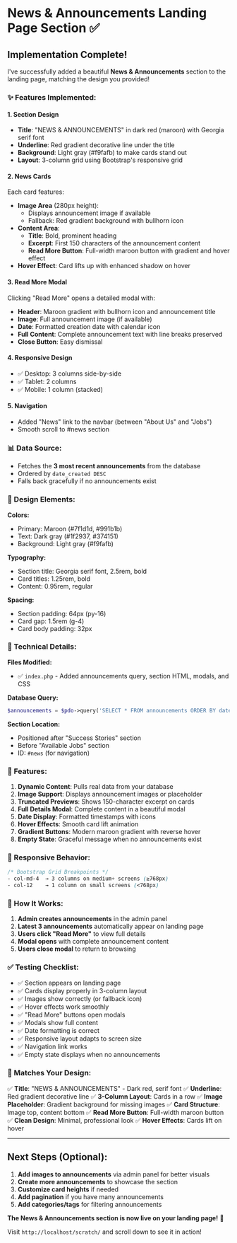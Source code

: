 # News & Announcements Landing Page Section ✅

## Implementation Complete!

I've successfully added a beautiful **News & Announcements** section to the landing page, matching the design you provided!

### ✨ Features Implemented:

#### 1. **Section Design**
- **Title**: "NEWS & ANNOUNCEMENTS" in dark red (maroon) with Georgia serif font
- **Underline**: Red gradient decorative line under the title
- **Background**: Light gray (#f9fafb) to make cards stand out
- **Layout**: 3-column grid using Bootstrap's responsive grid

#### 2. **News Cards**
Each card features:
- **Image Area** (280px height):
  - Displays announcement image if available
  - Fallback: Red gradient background with bullhorn icon
- **Content Area**:
  - **Title**: Bold, prominent heading
  - **Excerpt**: First 150 characters of the announcement content
  - **Read More Button**: Full-width maroon button with gradient and hover effect
- **Hover Effect**: Card lifts up with enhanced shadow on hover

#### 3. **Read More Modal**
Clicking "Read More" opens a detailed modal with:
- **Header**: Maroon gradient with bullhorn icon and announcement title
- **Image**: Full announcement image (if available)
- **Date**: Formatted creation date with calendar icon
- **Full Content**: Complete announcement text with line breaks preserved
- **Close Button**: Easy dismissal

#### 4. **Responsive Design**
- ✅ Desktop: 3 columns side-by-side
- ✅ Tablet: 2 columns
- ✅ Mobile: 1 column (stacked)

#### 5. **Navigation**
- Added "News" link to the navbar (between "About Us" and "Jobs")
- Smooth scroll to #news section

### 📊 Data Source:
- Fetches the **3 most recent announcements** from the database
- Ordered by `date_created DESC`
- Falls back gracefully if no announcements exist

### 🎨 Design Elements:

**Colors:**
- Primary: Maroon (#7f1d1d, #991b1b)
- Text: Dark gray (#1f2937, #374151)
- Background: Light gray (#f9fafb)

**Typography:**
- Section title: Georgia serif font, 2.5rem, bold
- Card titles: 1.25rem, bold
- Content: 0.95rem, regular

**Spacing:**
- Section padding: 64px (py-16)
- Card gap: 1.5rem (g-4)
- Card body padding: 32px

### 🔧 Technical Details:

**Files Modified:**
- ✅ `index.php` - Added announcements query, section HTML, modals, and CSS

**Database Query:**
```php
$announcements = $pdo->query('SELECT * FROM announcements ORDER BY date_created DESC LIMIT 3')->fetchAll();
```

**Section Location:**
- Positioned after "Success Stories" section
- Before "Available Jobs" section
- ID: `#news` (for navigation)

### 🎯 Features:

1. **Dynamic Content**: Pulls real data from your database
2. **Image Support**: Displays announcement images or placeholder
3. **Truncated Previews**: Shows 150-character excerpt on cards
4. **Full Details Modal**: Complete content in a beautiful modal
5. **Date Display**: Formatted timestamps with icons
6. **Hover Effects**: Smooth card lift animation
7. **Gradient Buttons**: Modern maroon gradient with reverse hover
8. **Empty State**: Graceful message when no announcements exist

### 📱 Responsive Behavior:

```css
/* Bootstrap Grid Breakpoints */
- col-md-4  → 3 columns on medium+ screens (≥768px)
- col-12    → 1 column on small screens (<768px)
```

### 🚀 How It Works:

1. **Admin creates announcements** in the admin panel
2. **Latest 3 announcements** automatically appear on landing page
3. **Users click "Read More"** to view full details
4. **Modal opens** with complete announcement content
5. **Users close modal** to return to browsing

### ✅ Testing Checklist:

- ✅ Section appears on landing page
- ✅ Cards display properly in 3-column layout
- ✅ Images show correctly (or fallback icon)
- ✅ Hover effects work smoothly
- ✅ "Read More" buttons open modals
- ✅ Modals show full content
- ✅ Date formatting is correct
- ✅ Responsive layout adapts to screen size
- ✅ Navigation link works
- ✅ Empty state displays when no announcements

### 🎨 Matches Your Design:

✅ **Title**: "NEWS & ANNOUNCEMENTS" - Dark red, serif font
✅ **Underline**: Red gradient decorative line
✅ **3-Column Layout**: Cards in a row
✅ **Image Placeholder**: Gradient background for missing images
✅ **Card Structure**: Image top, content bottom
✅ **Read More Button**: Full-width maroon button
✅ **Clean Design**: Minimal, professional look
✅ **Hover Effects**: Cards lift on hover

---

## Next Steps (Optional):

1. **Add images to announcements** via admin panel for better visuals
2. **Create more announcements** to showcase the section
3. **Customize card heights** if needed
4. **Add pagination** if you have many announcements
5. **Add categories/tags** for filtering announcements

**The News & Announcements section is now live on your landing page!** 🎉

Visit `http://localhost/scratch/` and scroll down to see it in action!

